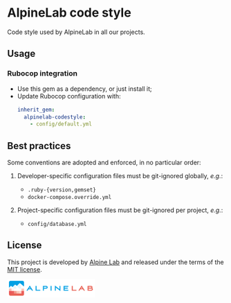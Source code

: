 # AlpineLab code style

Code style used by AlpineLab in all our projects.

## Usage

### Rubocop integration

* Use this gem as a dependency, or just install it;
* Update Rubocop configuration with:
  ``` yaml
  inherit_gem:
    alpinelab-codestyle:
      - config/default.yml
  ```

## Best practices

Some conventions are adopted and enforced, in no particular order:

1. Developer-specific configuration files must be git-ignored globally, _e.g._:

    * `.ruby-{version,gemset}`
    * `docker-compose.override.yml`

2. Project-specific configuration files must be git-ignored per project, _e.g._:

    * `config/database.yml`

## License

This project is developed by [Alpine Lab](https://www.alpine-lab.com) and released under the terms of the [MIT license](LICENSE.md).

<a href="https://www.alpine-lab.com"><img src=".github/alpinelab-logo.png" width="40%" /></a>
